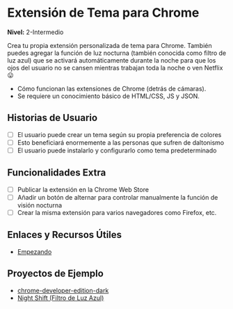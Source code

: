 # Extensión de Tema para Chrome  
**Nivel:** 2-Intermedio  
  
Crea tu propia extensión personalizada de tema para Chrome. También puedes agregar la función de luz nocturna (también conocida como filtro de luz azul) que se activará automáticamente durante la noche para que los ojos del usuario no se cansen mientras trabajan toda la noche o ven Netflix 😛  
  
- Cómo funcionan las extensiones de Chrome (detrás de cámaras).  
- Se requiere un conocimiento básico de HTML/CSS, JS y JSON.  
  
## Historias de Usuario  
  
- [ ] El usuario puede crear un tema según su propia preferencia de colores  
- [ ] Esto beneficiará enormemente a las personas que sufren de daltonismo  
- [ ] El usuario puede instalarlo y configurarlo como tema predeterminado  
  
## Funcionalidades Extra  
  
- [ ] Publicar la extensión en la Chrome Web Store  
- [ ] Añadir un botón de alternar para controlar manualmente la función de visión nocturna  
- [ ] Crear la misma extensión para varios navegadores como Firefox, etc.  
  
## Enlaces y Recursos Útiles  
  
- [Empezando](https://developer.chrome.com/extensions/getstarted)  
  
## Proyectos de Ejemplo  
  
- [chrome-developer-edition-dark](https://github.com/KeenRivals/chrome-developer-edition-dark)  
- [Night Shift (Filtro de Luz Azul)](https://chrome.google.com/webstore/detail/night-shiftbluelight-filt/hkjikimiiojjiiffmgngnkefacpbgajl?hl=en)  